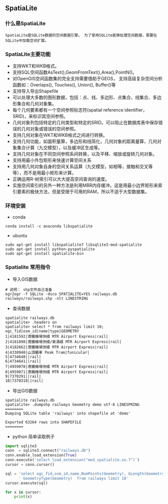 ## SpatiaLite

### 什么是SpatiaLite
```text
SpatiaLite是SQLite数据的空间数据引擎。 为了使用SQLite能够处理空间数据，需要在SQLite中加载空间扩展。
```

### SpatiaLite主要功能

- 支持WKT和WKB格式。
- 支持SQL空间函数AsText(),GeomFromText(),Area(),PointN()。
- 对OpenGIS空间函数集的完全支持需要借助于GEOS， 支持高级复杂空间分析函数如：Overlaps(), Touches(), Union(), Buffer()等
- 支持导入导出Shapefile
- 可以处理大多数的图形数据，包括：点、线、多边形、点集合、线集合、多边形集合和几何对象集。
- 每个几何要素都有一个空间参照标志符(spatial reference identifier，SRID)，来标识其空间参照。
- 几何对象列包括特定的几何类型和特定的SRID。可以阻止在数据库表中保存错误的几何对象或错误的空间参照。
- 支持几何对象在WKT和WKB格式之间进行转换。
- 支持几何功能，如面积量算，多边形和线简化，几何对象的距离量算，几何对象集合计算（九交模型），以及缓冲区生成等。
- 支持几何对象在不同空间参照系间转换，以及平移、缩放或旋转几何对象。
- 支持用最小外包矩形来快速计算空间关系
- 支持用几何对象自身的空间关系运算（九交模型，如相等，接触和交叉等等），而不是用最小矩形来计算。
- 正确运用R-树索引可以大大提高空间查询的速度。
- 实施空间索引的另外一种方法是利用MBR内存缓冲。这是用最小边界矩形来索引要素的极快方法，但是受限于可用的RAM，所以不适于大型数据集。

### 环境安装

- conda
```shell
conda install -c anaconda libspatialite
```
- ubuntu
```shell
sudo apt-get install libspatialite7 libsqlite3-mod-spatialite
sudo apt-get install python-pyspatialite
sudo apt-get install spatialite-bin
```

### Spatialite 常用指令

- 导入GIS数据
```shell
# 说明： shp文件自己准备
ogr2ogr -f SQLite -dsco SPATIALITE=YES railways.db railways/railways.shp -nlt LINESTRING
```

- 查询数据
```text
spatialite railways.db
spatialite> .headers on
spatialite> select * from railways limit 10;
ogc_fid|osm_id|name|type|GEOMETRY
1|4181592|港鐵機場快綫 MTR Airport Express|rail|
2|4181898|港鐵機場快綫/東涌綫 MTR Airport Express|rail|
3|4182662|港鐵機場快綫 MTR Airport Express|rail|
4|4338940|山頂纜車 Peak Tram|funicular|
5|4734640||rail|
6|4734641||rail|
7|4959070|港鐵機場快綫 MTR Airport Express|rail|
8|4959071|港鐵機場快綫 MTR Airport Express|rail|
9|7370291||rail|
10|7370318||rail|

```

- 导出GIS数据
```text
spatialite railways.db
spatialite> .dumpshp railways Geometry demo utf-8 LINESPRING
========
Dumping SQLite table 'railways' into shapefile at 'demo'

Exported 63264 rows into SHAPEFILE
========

```

- python 简单读取例子
```python
import sqlite3
conn  = sqlite3.connect("railways.db")
conn.enable_load_extension(True)
conn.execute('select load_extension("mod_spatialite.so.7")')
cursor = conn.cursor()

sql = 'select ogc_fid,osm_id,name,NumPoints(Geometry), GLength(Geometry) ,Dimension(Geometry),' \
      ' GeometryType(Geometry)  from railways limit 10'
cursor.execute(sql)

for x in cursor:
    print(x)

```